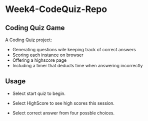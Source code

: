 # Week4-CodeQuiz-Repo

## Coding Quiz Game 

A Coding Quiz project:

- Generating questions wile keeping track of correct answers
- Scoring each instance on browser 
- Offering a highscore page
- Including a timer that deducts time when answering incorrectly

## Usage


- Select start quiz to begin.
- Select HighScore to see high scores this session.


- Select correct answer from four possble choices. 
